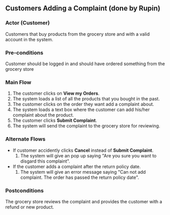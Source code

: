 ## Customers Adding a Complaint (done by Rupin)

### Actor (Customer)
Customers that buy products from the grocery store and with a valid account in the system.

### Pre-conditions
Customer should be logged in and should have ordered something from the grocery store

### Main Flow
1. The customer clicks on **View my Orders**.
2. The system loads a list of all the products that you bought in the past.
3. The customer clicks on the order they want add a complaint about.
4. The system loads a text box where the customer can add his/her complaint about the product.
5. The customer clicks **Submit Complaint**.
6. The system will send the complaint to the grocery store for reviewing.

### Alternate Flows
- If customer accidently clicks **Cancel** instead of **Submit Complaint**.
  1. The system will give an pop up saying "Are you sure you want to disgard this complaint".
- If the customer adds a complaint after the return policy date. 
  1. The system will give an error message saying "Can not add complaint. The order has passed the return policy date".

### Postconditions
The grocery store reviews the complaint and provides the customer with a refund or new product.
